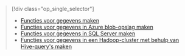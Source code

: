 > [!div class="op_single_selector"]
> * [Functies voor gegevens maken](../articles/machine-learning/machine-learning-data-science-create-features.md)
> * [Functies voor gegevens in Azure blob-opslag maken](../articles/machine-learning/machine-learning-data-science-create-features-blob.md)
> * [Functies voor gegevens in SQL Server maken](../articles/machine-learning/machine-learning-data-science-create-features-sql-server.md)
> * [Functies voor gegevens in een Hadoop-cluster met behulp van Hive-query's maken](../articles/machine-learning/machine-learning-data-science-create-features-hive.md)
> 
> 

